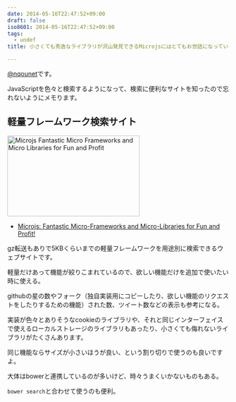 ```yaml
---
date: 2014-05-16T22:47:52+09:00
draft: false
iso8601: 2014-05-16T22:47:52+09:00
tags:
  - undef
title: 小さくても秀逸なライブラリが沢山発見できるMicrojsにはとてもお世話になっています

---
```


<p><a href="https://twitter.com/nqounet">@nqounet</a>です。</p>

<p>JavaScriptを色々と検索するようになって、検索に便利なサイトを知ったので忘れないようにメモります。</p>



<h2>軽量フレームワーク検索サイト</h2>

<p><a href="https://www.nqou.net/wp-content/uploads/2014/05/Microjs-Fantastic-Micro-Frameworks-and-Micro-Libraries-for-Fun-and-Profit-.png"><img src="https://www.nqou.net/wp-content/uploads/2014/05/Microjs-Fantastic-Micro-Frameworks-and-Micro-Libraries-for-Fun-and-Profit--300x183.png" alt="Microjs  Fantastic Micro Frameworks and Micro Libraries for Fun and Profit" width="300" height="183" class="alignright size-medium wp-image-2679" /></a></p>

<ul>
<li><a href="http://microjs.com/#">Microjs: Fantastic Micro-Frameworks and Micro-Libraries for Fun and Profit!</a></li>
</ul>

<p>gz転送もありで5KBくらいまでの軽量フレームワークを用途別に検索できるウェブサイトです。</p>

<p>軽量だけあって機能が絞りこまれているので、欲しい機能だけを追加で使いたい時に使える。</p>

<p>githubの星の数やフォーク（独自実装用にコピーしたり、欲しい機能のリクエストをしたりするための機能）された数、ツイート数などの表示も参考になる。</p>

<p>実装が色々とありそうなcookieのライブラリや、それと同じインターフェイスで使えるローカルストレージのライブラリもあったり、小さくても侮れないライブラリがたくさんあります。</p>

<p>同じ機能ならサイズが小さいほうが良い、という割り切りで使うのも良いですよ。</p>

<p>大体はbowerと連携しているのが多いけど、時々うまくいかないものもある。</p>

<p><code>bower search</code>と合わせて使うのも便利。</p>
    	